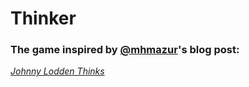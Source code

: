 # Thinker

### The game inspired by [@mhmazur](https://www.twitter.com/mhmazur)'s blog post:
*[Johnny Lodden Thinks](http://mattmazur.com/2015/11/28/johnny-lodden-thinks/)*

